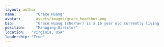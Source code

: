 ```yaml
---
layout: author
name:         "Grace Huang"
avatar:       assets/images/grace_headshot.png
bio:          "Grace Huang (she/her) is a 16 year old currently living in the United States. Attending a STEM-focused high school, her passion lies at the intersection of computer science and biology. In her free time, she enjoys creating art, watching game streaming, and listening to music. To pursue her interest in journalism, she participated in her school's science journal and literary magazine, and finally joined We Need to Talk to amplify the voice of Gen Z through the power of words."
position:     "Managing Director"
location:   "Virginia, USA"
leadership: "True"
---
```

  